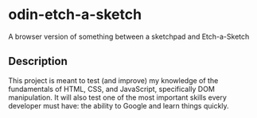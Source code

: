 # odin-etch-a-sketch
A browser version of something between a sketchpad and Etch-a-Sketch

## Description
This project is meant to test (and improve) my knowledge of the fundamentals of HTML, CSS, and JavaScript, specifically DOM manipulation. 
It will also test one of the most important skills every developer must have: the ability to Google and learn things quickly. 

